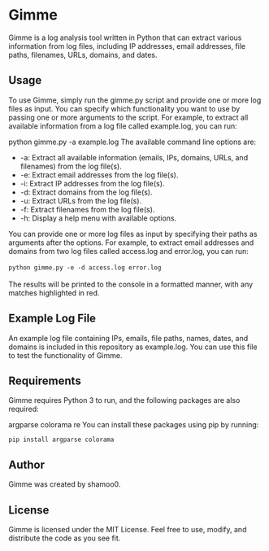 # Gimme
Gimme is a log analysis tool written in Python that can extract various information from log files, including IP addresses, email addresses, file paths, filenames, URLs, domains, and dates.

## Usage
To use Gimme, simply run the gimme.py script and provide one or more log files as input. You can specify which functionality you want to use by passing one or more arguments to the script. For example, to extract all available information from a log file called example.log, you can run:


python gimme.py -a example.log
The available command line options are:

<ul>
<li>-a: Extract all available information (emails, IPs, domains, URLs, and filenames) from the log file(s).</li>
<li>-e: Extract email addresses from the log file(s).</li>
<li>-i: Extract IP addresses from the log file(s).</li>
<li>-d: Extract domains from the log file(s).</li>
<li>-u: Extract URLs from the log file(s).</li>
<li>-f: Extract filenames from the log file(s).</li>
<li>-h: Display a help menu with available options.</li>
</ul>

You can provide one or more log files as input by specifying their paths as arguments after the options. For example, to extract email addresses and domains from two log files called access.log and error.log, you can run: 
<br><br>
``python gimme.py -e -d access.log error.log``
<br><br>
The results will be printed to the console in a formatted manner, with any matches highlighted in red.

## Example Log File
An example log file containing IPs, emails, file paths, names, dates, and domains is included in this repository as example.log. You can use this file to test the functionality of Gimme.

## Requirements
Gimme requires Python 3 to run, and the following packages are also required:

argparse
colorama
re
You can install these packages using pip by running:


``pip install argparse colorama``

## Author
Gimme was created by shamoo0.

## License
Gimme is licensed under the MIT License. Feel free to use, modify, and distribute the code as you see fit.
